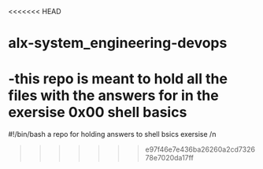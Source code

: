 <<<<<<< HEAD
# alx-system_engineering-devops
-this repo is meant to hold all the files with the answers for in the exersise
0x00 shell basics
=======
#!/bin/bash
 a repo for holding answers to shell bsics exersise /n
>>>>>>> e97f46e7e436ba26260a2cd732678e7020da17ff
